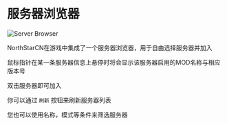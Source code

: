 # 服务器浏览器

![Server Browser](https://raw.githubusercontent.com/R2Northstar/NorthstarWiki/main/docs/images/serverbrowser.png)

NorthStarCN在游戏中集成了一个服务器浏览器，用于自由选择服务器并加入

鼠标指针在某一条服务器信息上悬停时将会显示该服务器启用的MOD名称与相应版本号

双击服务器即可加入

你可以通过 `刷新` 按钮来刷新服务器列表

您也可以使用名称，模式等条件来筛选服务器

